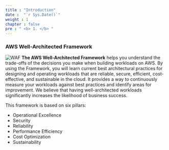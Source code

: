 ```yaml
---
title : "Introduction"
date :  "`r Sys.Date()`" 
weight : 1 
chapter : false
pre : " <b> 1. </b> "
---
```

### AWS Well-Architected Framework
![WAF](/images/1.Introduction/WAF.png )
 **The AWS Well-Architected Framework** helps you understand the trade-offs of the decisions you make when building workloads on AWS. By using the Framework, you will learn current best architectural practices for designing and operating workloads that are reliable, secure, efficient, cost-effective, and sustainable in the cloud. It provides a way to continuously measure your workloads against best practices and identify areas for improvement. We believe that having well-architected workloads significantly increases the likelihood of business success.

This framework is based on six pillars:
- Operational Excellence
- Security
- Reliability
- Performance Efficiency
- Cost Optimization
- Sustainability